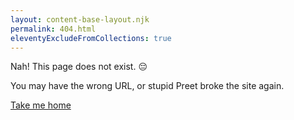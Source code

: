```yaml
---
layout: content-base-layout.njk
permalink: 404.html
eleventyExcludeFromCollections: true
---
```

<style>
main {
  padding: 32px 16px;
  max-width: 670px;
  margin: 0 auto;
  background: none;
  color: white;
  box-sizing: border-box;
  box-shadow: none;
  font-size: 20px;
}

main p {
  margin: 1.2em 0;
}

main a, main a:hover, main a:visited {
  color: inherit;
  outline: none;
  border: none;
  text-decoration: none;
  border-bottom: 2px solid var(--highlight-blue);
}

@media(max-width: 600px) {
  main {
    font-size: 16px;
  }
}
</style>

Nah! This page does not exist. 😔

You may have the wrong URL, or stupid Preet broke the site again.

<a href="{{ '/' | url }}">Take me home</a>
